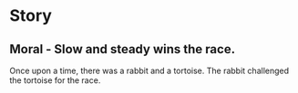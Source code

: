 # Story 

## Moral - Slow and steady wins the race.

Once upon a time, there was a rabbit and a tortoise. The rabbit challenged the tortoise for the race.